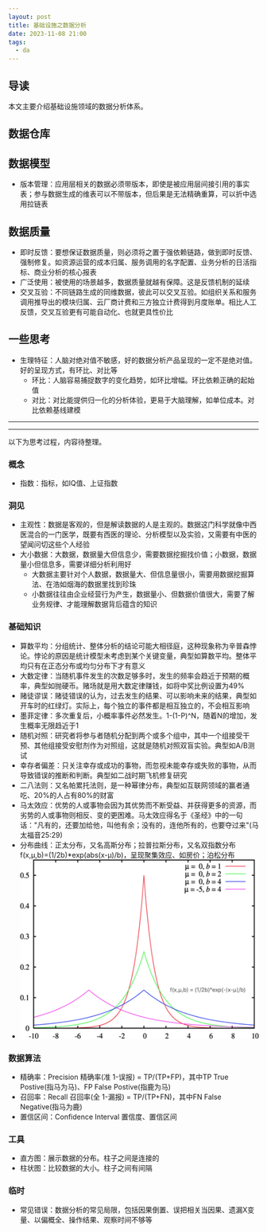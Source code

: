 ```yaml
---
layout: post
title: 基础设施之数据分析
date: 2023-11-08 21:00
tags:
  - da
---
```


## 导读
本文主要介绍基础设施领域的数据分析体系。


## 数据仓库



## 数据模型
- 版本管理：应用层相关的数据必须带版本，即使是被应用层间接引用的事实表；参与数据生成的维表可以不带版本，但后果是无法精确重算，可以折中选用拉链表


## 数据质量
- 即时反馈：要想保证数据质量，则必须将之置于强依赖链路，做到即时反馈、强制修复。如资源运营的成本归属、服务调用的名字配置、业务分析的日活指标、商业分析的核心报表
- 广泛使用：被使用的场景越多，数据质量就越有保障。这是反馈机制的延续
- 交叉互验：不同链路生成的同维数据，彼此可以交叉互验。如组织关系和服务调用推导出的模块归属、云厂商计费和三方独立计费得到月度账单。相比人工反馈，交叉互验更有可能自动化、也就更具性价比


## 一些思考
- 生理特征：人脑对绝对值不敏感，好的数据分析产品呈现的一定不是绝对值。好的呈现方式，有环比、对比等
    - 环比：人脑容易捕捉数字的变化趋势，如环比增幅。环比依赖正确的起始值
    - 对比：对比能提供归一化的分析体验，更易于大脑理解，如单位成本。对比依赖基线建模


----
----
以下为思考过程，内容待整理。

### 概念
- 指数：指标，如IQ值、上证指数

### 洞见
- 主观性：数据是客观的，但是解读数据的人是主观的。数据这门科学就像中西医混合的一门医学，既要有西医的理论、分析模型以及实验，又需要有中医的望闻问切这些个人经验
- 大小数据：大数据，数据量大但信息少，需要数据挖掘找价值；小数据，数据量小但信息多，需要详细分析利用好
    - 大数据主要针对个人数据，数据量大、但信息量很小，需要用数据挖掘算法、在浩如烟海的数据里找到珍珠
    - 小数据往往由企业经营行为产生，数据量小、但数据价值很大，需要了解业务规律、才能理解数据背后蕴含的知识

### 基础知识
- 算数平均：分组统计、整体分析的结论可能大相径庭，这种现象称为辛普森悖论。悖论的原因是统计模型未考虑到某个关键变量，典型如算数平均。整体平均只有在正态分布或均匀分布下才有意义
- 大数定律：当随机事件发生的次数足够多时，发生的频率会趋近于预期的概率，典型如抛硬币。赌场就是用大数定律赚钱，如将中奖比例设置为49%
- 赌徒谬误：赌徒错误的认为，过去发生的结果、可以影响未来的结果，典型如开车时的红绿灯。实际上，每个独立的事件都是相互独立的，不会相互影响
- 墨菲定律：多次重复后，小概率事件必然发生。1-(1-P)^N，随着N的增加，发生概率无限趋近于1
- 随机对照：研究者将参与者随机分配到两个或多个组中，其中一个组接受干预、其他组接受安慰剂作为对照组，这就是随机对照双盲实验。典型如A/B测试
- 幸存者偏差：只关注幸存或成功的事物，而忽视未能幸存或失败的事物，从而导致错误的推断和判断。典型如二战时期飞机修复研究
- 二八法则：又名帕累托法则，是一种幂律分布，典型如互联网领域的赢者通吃、20%的人占有80%的财富
- 马太效应：优势的人或事物会因为其优势而不断受益、并获得更多的资源，而劣势的人或事物则相反、变的更困难。马太效应得名于《圣经》中的一句话："凡有的，还要加给他，叫他有余；没有的，连他所有的，也要夺过来"(马太福音25:29)
- 分布曲线：正太分布，又名高斯分布；拉普拉斯分布，又名双指数分布f(x,μ,b)=(1/2b)*exp(abs(x-μ)/b)，呈现聚集效应、如房价；泊松分布
- ![pict](https://raw.githubusercontent.com/niean/niean.github.io/master/images/20231108/laplace.jpg)

### 数据算法
- 精确率：Precision 精确率(准 1-误报) = TP/(TP+FP)，其中TP True Postive(指马为马)、FP False Postive(指鹿为马)
- 召回率：Recall 召回率(全 1-漏报) = TP/(TP+FN)，其中FN False Negative(指马为鹿)
- 置信区间：Confidence Interval 置信度、置信区间

### 工具
- 直方图：展示数据的分布。柱子之间是连接的
- 柱状图：比较数据的大小。柱子之间有间隔

### 临时
- 常见错误：数据分析的常见局限，包括因果倒置、误把相关当因果、遗漏X变量、以偏概全、操作结果、观察时间不够等

